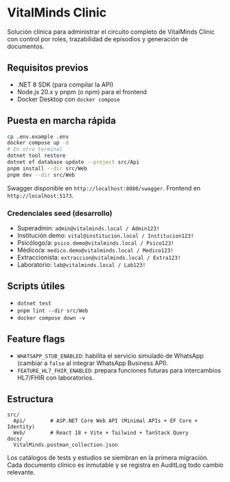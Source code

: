 # VitalMinds Clinic

Solución clínica para administrar el circuito completo de VitalMinds Clinic con control por roles, trazabilidad de episodios y generación de documentos.

## Requisitos previos
- .NET 8 SDK (para compilar la API)
- Node.js 20.x y pnpm (o npm) para el frontend
- Docker Desktop con `docker compose`

## Puesta en marcha rápida
```bash
cp .env.example .env
docker compose up -d
# En otra terminal
dotnet tool restore
dotnet ef database update --project src/Api
pnpm install --dir src/Web
pnpm dev --dir src/Web
```

Swagger disponible en `http://localhost:8080/swagger`.
Frontend en `http://localhost:5173`.

### Credenciales seed (desarrollo)
- Superadmin: `admin@vitalminds.local / Admin123!`
- Institución demo: `vital@institucion.local / Institucion123!`
- Psicólogo/a: `psico.demo@vitalminds.local / Psico123!`
- Médico/a: `medico.demo@vitalminds.local / Medico123!`
- Extraccionista: `extraccion@vitalminds.local / Extra123!`
- Laboratorio: `lab@vitalminds.local / Lab123!`

## Scripts útiles
- `dotnet test`
- `pnpm lint --dir src/Web`
- `docker compose down -v`

## Feature flags
- `WHATSAPP_STUB_ENABLED`: habilita el servicio simulado de WhatsApp (cambiar a `false` al integrar WhatsApp Business API).
- `FEATURE_HL7_FHIR_ENABLED`: prepara funciones futuras para intercambios HL7/FHIR con laboratorios.

## Estructura
```
src/
  Api/        # ASP.NET Core Web API (Minimal APIs + EF Core + Identity)
  Web/        # React 18 + Vite + Tailwind + TanStack Query
docs/
  VitalMinds.postman_collection.json
```

Los catálogos de tests y estudios se siembran en la primera migración. Cada documento clínico es inmutable y se registra en AuditLog todo cambio relevante.
